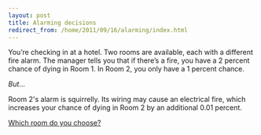 ```yaml
---
layout: post
title: Alarming decisions
redirect_from: /home/2011/09/16/alarming/index.html
---
```

<p>You’re checking in at a hotel.  Two rooms are available, each with a different fire alarm. The manager tells you that if there’s a fire, you have a 2 percent chance of dying in Room 1. In Room 2, you only have a 1 percent chance.</p>
<p><em>But</em>…</p>
<p>Room 2's alarm is squirrelly.  Its wiring may cause an electrical fire, which increases your chance of dying in Room 2 by an additional 0.01 percent.</p>
<p><a href="http://actuary-info.blogspot.com/2011/09/irrational-risk.html">Which room do you choose?</a></p>
